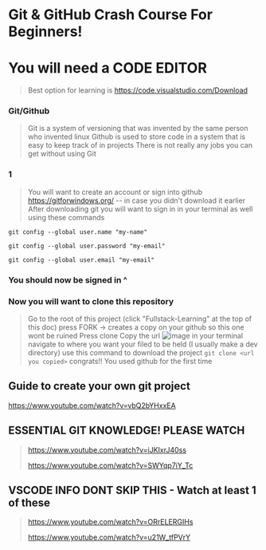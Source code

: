 # Git & GitHub Crash Course For Beginners!

# You will need a CODE EDITOR 
> Best option for learning is
> https://code.visualstudio.com/Download

### Git/Github
> Git is a system of versioning that was invented by the same person who invented linux
> Github is used to store code in a system that is easy to keep track of in projects
> There is not really any jobs you can get without using Git

### 1
> You will want to create an account or sign into github
> https://gitforwindows.org/ -- in case you didn't download it earlier
> After downloading git you will want to sign in in your terminal as well using these commands

`git config --global user.name "my-name"`

`git config --global user.password "my-email"`

`git config --global user.email "my-email"`

### You should now be signed in ^

### Now you will want to clone this repository
> Go to the root of this project (click "Fullstack-Learning" at the top of this doc)
> press FORK -> creates a copy on your github so this one wont be ruined
> Press clone
> Copy the url
> ![image](https://user-images.githubusercontent.com/50608600/113947844-c9cf6e00-97c8-11eb-9ea8-87583de1c874.png)
> in your terminal navigate to where you want your filed to be held (I usually make a dev directory)
> use this command to download the project
> `git clone <url you copied>`
> congrats!! You used github for the first time

## Guide to create your own git project
https://www.youtube.com/watch?v=vbQ2bYHxxEA

## ESSENTIAL GIT KNOWLEDGE! PLEASE WATCH
> https://www.youtube.com/watch?v=iJKIxrJ40ss
> 
> https://www.youtube.com/watch?v=SWYqp7iY_Tc

## VSCODE INFO DONT SKIP THIS - Watch at least 1 of these
> https://www.youtube.com/watch?v=ORrELERGIHs
> 
> https://www.youtube.com/watch?v=u21W_tfPVrY
